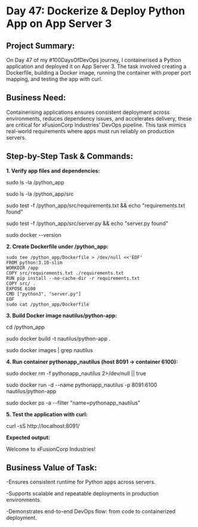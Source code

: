 # Day 47: Dockerize & Deploy Python App on App Server 3

## Project Summary:
On Day 47 of my #100DaysOfDevOps journey, I containerised a Python application and deployed it on App Server 3. The task involved creating a Dockerfile, building a Docker image, running the container with proper port mapping, and testing the app with curl.

## Business Need:
Containerising applications ensures consistent deployment across environments, reduces dependency issues, and accelerates delivery, these are critical for xFusionCorp Industries’ DevOps pipeline. This task mimics real-world requirements where apps must run reliably on production servers.

## Step-by-Step Task & Commands:

**1. Verify app files and dependencies:**

sudo ls -la /python_app

sudo ls -la /python_app/src

sudo test -f /python_app/src/requirements.txt && echo "requirements.txt found"

sudo test -f /python_app/src/server.py && echo "server.py found"

sudo docker --version

**2. Create Dockerfile under /python_app:**
```
sudo tee /python_app/Dockerfile > /dev/null <<'EOF'
FROM python:3.10-slim
WORKDIR /app
COPY src/requirements.txt ./requirements.txt
RUN pip install --no-cache-dir -r requirements.txt
COPY src/ .
EXPOSE 6100
CMD ["python3", "server.py"]
EOF
sudo cat /python_app/Dockerfile
```

**3. Build Docker image nautilus/python-app:**

cd /python_app

sudo docker build -t nautilus/python-app .

sudo docker images | grep nautilus

**4. Run container pythonapp_nautilus (host 8091 → container 6100):**

sudo docker rm -f pythonapp_nautilus 2>/dev/null || true

sudo docker run -d --name pythonapp_nautilus -p 8091:6100 nautilus/python-app

sudo docker ps -a --filter "name=pythonapp_nautilus"

**5. Test the application with curl:**

curl -sS http://localhost:8091/

**Expected output:**

Welcome to xFusionCorp Industries!

## Business Value of Task:
-Ensures consistent runtime for Python apps across servers.

-Supports scalable and repeatable deployments in production environments.

-Demonstrates end-to-end DevOps flow: from code to containerized deployment.
